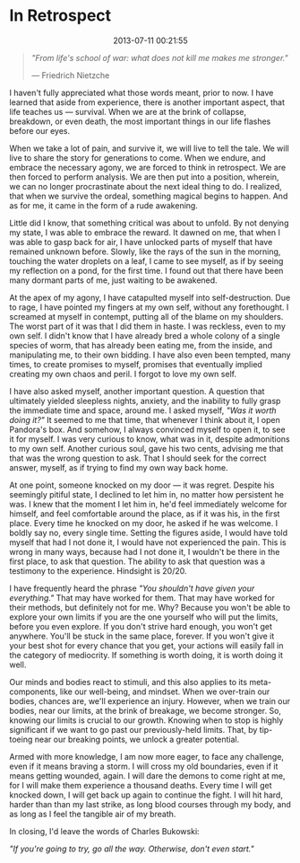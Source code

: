 In Retrospect
======================================================================

<center>2013-07-11 00:21:55</center>

>_"From life's school of war: what does not kill me makes me stronger."_
>
>— Friedrich Nietzche

I haven't fully appreciated what those words meant, prior to now. I
have learned that aside from experience, there is another important
aspect, that life teaches us — survival. When we are at the brink of
collapse, breakdown, or even death, the most important things in our
life flashes before our eyes.

When we take a lot of pain, and survive it, we will live to tell the
tale. We will live to share the story for generations to come. When we
endure, and embrace the necessary agony, we are forced to think in
retrospect. We are then forced to perform analysis. We are then put
into a position, wherein, we can no longer procrastinate about the
next ideal thing to do. I realized, that when we survive the ordeal,
something magical begins to happen. And as for me, it came in the form
of a rude awakening.

Little did I know, that something critical was about to unfold. By not
denying my state, I was able to embrace the reward. It dawned on me,
that when I was able to gasp back for air, I have unlocked parts of
myself that have remained unknown before. Slowly, like the rays of the
sun in the morning, touching the water droplets on a leaf, I came to
see myself, as if by seeing my reflection on a pond, for the first
time. I found out that there have been many dormant parts of me, just
waiting to be awakened.

At the apex of my agony, I have catapulted myself into
self-destruction. Due to rage, I have pointed my fingers at my own
self, without any forethought. I screamed at myself in contempt,
putting all of the blame on my shoulders. The worst part of it was
that I did them in haste. I was reckless, even to my own self. I
didn't know that I have already bred a whole colony of a single
species of worm, that has already been eating me, from the inside, and
manipulating me, to their own bidding. I have also even been tempted,
many times, to create promises to myself, promises that eventually
implied creating my own chaos and peril. I forgot to love my own self.

I have also asked myself, another important question. A question that
ultimately yielded sleepless nights, anxiety, and the inability to
fully grasp the immediate time and space, around me. I asked myself,
_"Was it worth doing it?"_ It seemed to me that time, that whenever I
think about it, I open Pandora's box. And somehow, I always convinced
myself to open it, to see it for myself. I was very curious to know,
what was in it, despite admonitions to my own self. Another curious
soul, gave his two cents, advising me that that was the wrong question
to ask. That I should seek for the correct answer, myself, as if
trying to find my own way back home.

At one point, someone knocked on my door — it was regret. Despite his
seemingly pitiful state, I declined to let him in, no matter how
persistent he was. I knew that the moment I let him in, he'd feel
immediately welcome for himself, and feel comfortable around the
place, as if it was his, in the first place. Every time he knocked on
my door, he asked if he was welcome. I boldly say no, every single
time. Setting the figures aside, I would have told myself that had I
not done it, I would have not experienced the pain. This is wrong in
many ways, because had I not done it, I wouldn't be there in the first
place, to ask that question. The ability to ask that question was a
testimony to the experience. Hindsight is 20/20.

I have frequently heard the phrase _"You shouldn't have given your
everything."_ That may have worked for them. That may have worked for
their methods, but definitely not for me. Why? Because you won't be
able to explore your own limits if you are the one yourself who will
put the limits, before you even explore. If you don't strive hard
enough, you won't get anywhere. You'll be stuck in the same place,
forever. If you won't give it your best shot for every chance that you
get, your actions will easily fall in the category of mediocrity. If
something is worth doing, it is worth doing it well.

Our minds and bodies react to stimuli, and this also applies to its
meta-components, like our well-being, and mindset. When we over-train
our bodies, chances are, we'll experience an injury. However, when we
train our bodies, near our limits, at the brink of breakage, we become
stronger. So, knowing our limits is crucial to our growth. Knowing
when to stop is highly significant if we want to go past our
previously-held limits. That, by tip-toeing near our breaking points,
we unlock a greater potential.

Armed with more knowledge, I am now more eager, to face any challenge,
even if it means braving a storm. I will cross my old boundaries, even
if it means getting wounded, again. I will dare the demons to come
right at me, for I will make them experience a thousand deaths. Every
time I will get knocked down, I will get back up again to continue the
fight. I will hit hard, harder than than my last strike, as long blood
courses through my body, and as long as I feel the tangible air of my
breath.

In closing, I'd leave the words of Charles Bukowski:

_"If you're going to try, go all the way. Otherwise, don't even start."_
